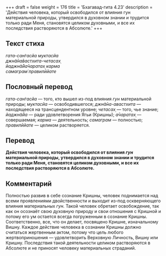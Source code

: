 +++
draft = false
weight = 176
title = 'Бхагавад-гита 4.23'
description = 'Действия человека, который освободился от влияния гун материальной природы, утвердился в духовном знании и трудится только ради Меня, становятся целиком духовными, и все их последствия растворяются в Абсолюте.'
+++

## Текст стиха

_гата-сан̇гасйа муктасйа  
джн̃а̄на̄вастхита-четасах̣  
йаджн̃а̄йа̄чаратах̣ карма  
самаграм̇ правилӣйате_

## Пословный перевод

_гата_\-_сан̇гасйа_ — того, кто вышел из-под влияния _гун_ материальной природы; _муктасйа_ — освободившегося; _джн̃а̄на_\-_авастхита_ — находящееся на трансцендентном уровне; _четасах̣_ — того, чье знание; _йаджн̃а̄йа_ — ради удовлетворения Ягьи (Кришны); _а̄чаратах̣_ — совершаемая; _карма_ — деятельность; _самаграм_ — полностью; _правилӣйате_ — целиком растворяется.

## Перевод

**Действия человека, который освободился от влияния _гун_ материальной природы, утвердился в духовном знании и трудится только ради Меня, становятся целиком духовными, и все их последствия растворяются в Абсолюте.**

## Комментарий

Полностью развив в себе сознание Кришны, человек поднимается над всеми проявлениями двойственности и выходит из-под оскверняющего влияния материальных _гун._ Такой человек обретает освобождение, так как он осознаёт свою духовную природу и свои отношения с Кришной и потому его ум остается всегда погруженным в сознание Кришны. Соответственно, все, что он делает, посвящено Кришне, изначальному Вишну. Каждое действие человека в сознании Кришны должно считаться жертвенным актом, потому что цель любого жертвоприношения — удовлетворить Верховную Личность, Вишну или Кришну. Последствия такой деятельности целиком растворяются в Абсолюте и не приносят человеку материальных страданий.
